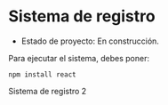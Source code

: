 <h1>Sistema de registro</h1>

- Estado de proyecto: En construcción. 

Para ejecutar el sistema, debes poner: 

```npm install react```

Sistema de registro 2
